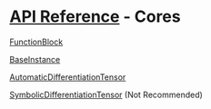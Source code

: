 # [API Reference](../API.md) - Cores

[FunctionBlock](Cores/FunctionBlock.md)

[BaseInstance](Cores/BaseInstance.md)

[AutomaticDifferentiationTensor](Cores/AutomaticDifferentiationTensor.md)

[SymbolicDifferentiationTensor](Cores/SymbolicDifferentiationTensor.md) (Not Recommended)
